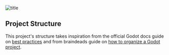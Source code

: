 ![title](https://i.imgur.com/Mysr7wF.png "Logo Title Text")

## Project Structure
This project's structure takes inspiration from the official Godot docs guide on [best practices](https://docs.godotengine.org/en/3.1/getting_started/workflow/best_practices/index.html) and from braindeads guide on [how to organize a Godot project](https://www.braindead.bzh/entry/creating-a-game-with-godot-engine-ep-2-project-organization).

